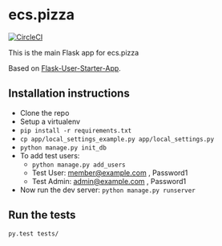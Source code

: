# ecs.pizza

[![CircleCI](https://circleci.com/gh/dysfunctionals/ecspizza-flask/tree/master.svg?style=svg)](https://circleci.com/gh/dysfunctionals/ecspizza-flask/tree/master)

This is the main Flask app for ecs.pizza

Based on [Flask-User-Starter-App](https://github.com/lingthio/Flask-User-starter-app).

## Installation instructions
- Clone the repo
- Setup a virtualenv
- `pip install -r requirements.txt`
- `cp app/local_settings_example.py app/local_settings.py`
- `python manage.py init_db`
- To add test users:
    - `python manage.py add_users`
    - Test User: member@example.com , Password1
    - Test Admin: admin@example.com , Password1
- Now run the dev server: `python manage.py runserver`

## Run the tests
`py.test tests/`
